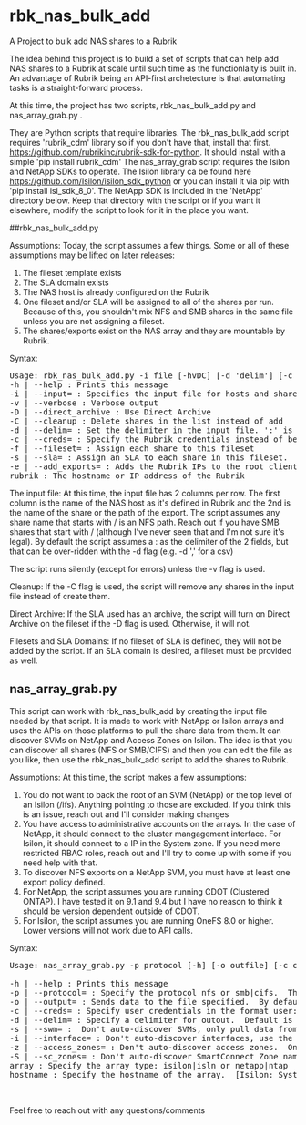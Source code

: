 # rbk_nas_bulk_add
A Project to bulk add NAS shares to a Rubrik 

The idea behind this project is to build a set of scripts that can help add NAS shares to a Rubrik at scale until such time as the functionlaity is built in.  An advantage of Rubrik being an API-first archetecture is that automating tasks is a straight-forward process.

At this time, the project has two scripts, rbk_nas_bulk_add.py and nas_array_grab.py .  

They are Python scripts that require libraries.  The rbk_nas_bulk_add script requires 'rubrik_cdm' library so if you don't have that, install that first.  https://github.com/rubrikinc/rubrik-sdk-for-python.  It should install with a simple 'pip install rubrik_cdm'
The nas_array_grab script requires the Isilon and NetApp SDKs to operate.  The Isilon library ca be found here https://github.com/Isilon/isilon_sdk_python or you can install it via pip with 'pip install isi_sdk_8_0'.  The NetApp SDK is included in the 'NetApp' directory below.  Keep that directory with the script or if you want it elsewhere, modify the script to look for it in the place you want.

##rbk_nas_bulk_add.py

Assumptions:
Today, the script assumes a few things.  Some or all of these assumptions may be lifted on later releases:

1. The fileset template exists
2. The SLA domain exists
3. The NAS host is already configured on the Rubrik
4. One fileset and/or SLA will be assigned to all of the shares per run.  Because of this, you shouldn't mix NFS and SMB shares in the same file unless you are not assigning a fileset.
5. The shares/exports exist on the NAS array and they are mountable by Rubrik.

Syntax:
<pre>
Usage: rbk_nas_bulk_add.py -i file [-hvDC] [-d 'delim'] [-c user:passwd] [-f fileset] [-s sla] [-e array] rubrik
-h | --help : Prints this message
-i | --input= : Specifies the input file for hosts and shares
-v | --verbose : Verbose output
-D | --direct_archive : Use Direct Archive
-C | --cleanup : Delete shares in the list instead of add
-d | --delim= : Set the delimiter in the input file. ':' is the default
-c | --creds= : Specify the Rubrik credentials instead of being prompted.  Use user:password or the filename of an obfuscated creds file.
-f | --fileset= : Assign each share to this fileset 
-s | --sla= : Assign an SLA to each share in this fileset.  Must be used with -f
-e | --add_exports= : Adds the Rubrik IPs to the root client list of the NFS exports [Isilon Only]
rubrik : The hostname or IP address of the Rubrik
</pre>
The input file:
At this time, the input file has 2 columns per row.  The first column is the name of the NAS host as it's defined in Rubrik and the 2nd is the name of the share or the path of the export.  The script assumes any share name that starts with / is an NFS path.  Reach out if you have SMB shares that start with / (although I've never seen that and I'm not sure it's legal).  By default the script assumes a : as the delimiter of the 2 fields, but that can be over-ridden with the -d flag (e.g. -d ',' for a csv)

The script runs silently (except for errors) unless the -v flag is used.

Cleanup:
If the -C flag is used, the script will remove any shares in the input file instead of create them. 

Direct Archive:
If the SLA used has an archive, the script will turn on Direct Archive on the fileset if the -D flag is used.  Otherwise, it will not.

Filesets and SLA Domains:
If no fileset of SLA is defined, they will not be added by the script.  If an SLA domain is desired, a fileset must be provided as well.

## nas_array_grab.py

This script can work with rbk_nas_bulk_add by creating the input file needed by that script.  It is made to work with NetApp or Isilon arrays and uses the APIs on those platforms to pull the share data from them.  It can discover SVMs on NetApp and Access Zones on Isilon. 
The idea is that you can discover all shares (NFS or SMB/CIFS) and then you can edit the file as you like, then use the rbk_nas_bulk_add script to add the shares to Rubrik.

Assumptions:
At this time, the script makes a few assumptions:

1. You do not want to back the root of an SVM (NetApp) or the top level of an Isilon (/ifs).  Anything pointing to those are excluded.  If you think this is an issue, reach out and I'll consider making changes
2. You have access to administrative accounts on the arrays.  In the case of NetApp, it should connect to the cluster mangagement interface.  For Isilon, it should connect to a IP in the System zone.  If you need more restricted RBAC roles, reach out and I'll try to come up with some if you need help with that.
3. To discover NFS exports on a NetApp SVM, you must have at least one export policy defined.
4. For NetApp, the script assumes you are running CDOT (Clustered ONTAP).  I have tested it on 9.1 and 9.4 but I have no reason to think it should be version dependent outside of CDOT.
5. For Isilon, the script assumes you are running OneFS 8.0 or higher.  Lower versions will not work due to API calls.

Syntax:
<pre>
Usage: nas_array_grab.py -p protocol [-h] [-o outfile] [-c creds] [-s svm] [-d delim] [-i interface] [-s svm] [-z zone] [-S sc_zone] array hostname

-h | --help : Prints this message
-p | --protocol= : Specify the protocol nfs or smb|cifs.  This flag is required
-o | --output= : Sends data to the file specified.  By default, data goes to stdout
-c | --creds= : Specify user credentials in the format user:password or a filename with the data obfuscated with creds_encode.py
-d | --delim= : Specify a delimiter for outout.  Default is ':'
-s | --swm= :  Don't auto-discover SVMs, only pull data from a comma-separated list of NetApp SVMs.  [NetApp Only]
-i | --interface= : Don't auto-discover interfaces, use the interfaces here comma-separated.  [NetApp Only]
-z | --access_zones= : Don't auto-discover access zones.  Only pulll from a comma-separated list. [Isilon Only]
-S | --sc_zones= : Don't auto-discover SmartConnect Zone names.  Only pull from a comma-separated list. [Isilon Only]
array : Specify the array type: isilon|isln or netapp|ntap
hostname : Specify the hostname of the array.  [Isilon: System Zone] [NetApp: Cluster Management]


</pre>
Feel free to reach out with any questions/comments
